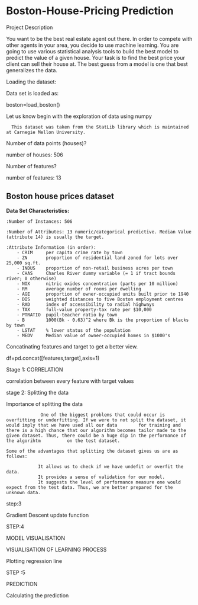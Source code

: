 # Boston-House-Pricing Prediction


Project Description

You want to be the best real estate agent out there. In order to compete with other agents in your area, you decide to use machine learning. You are going to use various statistical analysis tools to build the best model to predict the value of a given house. Your task is to find the best price your client can sell their house at. The best guess from a model is one that best generalizes the data.


Loading the dataset:

 Data set is loaded as:
 
 boston=load_boston()




Let us know begin with the exploration of data using numpy

      This dataset was taken from the StatLib library which is maintained at Carnegie Mellon University.

Number of data points (houses)?

number of houses: 506


Number of features?

number of features: 13

Boston house prices dataset
---------------------------

**Data Set Characteristics:**  

    :Number of Instances: 506 

    :Number of Attributes: 13 numeric/categorical predictive. Median Value (attribute 14) is usually the target.

    :Attribute Information (in order):
        - CRIM     per capita crime rate by town
        - ZN       proportion of residential land zoned for lots over 25,000 sq.ft.
        - INDUS    proportion of non-retail business acres per town
        - CHAS     Charles River dummy variable (= 1 if tract bounds river; 0 otherwise)
        - NOX      nitric oxides concentration (parts per 10 million)
        - RM       average number of rooms per dwelling
        - AGE      proportion of owner-occupied units built prior to 1940
        - DIS      weighted distances to five Boston employment centres
        - RAD      index of accessibility to radial highways
        - TAX      full-value property-tax rate per $10,000
        - PTRATIO  pupil-teacher ratio by town
        - B        1000(Bk - 0.63)^2 where Bk is the proportion of blacks by town
        - LSTAT    % lower status of the population
        - MEDV     Median value of owner-occupied homes in $1000's
        
   
   
   
   
        
  Concatinating features and target to get a better view.
  
  df=pd.concat([features,target],axis=1)
  
  
  
   Stage 1: CORRELATION

   correlation between every feature with target values 
 
 
 
   stage 2: Splitting the data 
        
        
   Importance of splitting the data
   
                 One of the biggest problems that could occur is overfitting or underfitting. If we were to not split the dataset, it would imply that we have used all our data        for training and there is a high chance that our algorithm becomes tailor made to the given dataset. Thus, there could be a huge dip in the performance of the algorihtm          on the test dataset.

    Some of the advantages that splitting the dataset gives us are as follows:

                It allows us to check if we have undefit or overfit the data.
                It provides a sense of validation for our model.
                It suggests the level of performance measure one would expect from the test data. Thus, we are better prepared for the unknown data.

        
   step:3
   
   Gradient Descent
   update function     
        
        
        
   STEP:4

   MODEL VISUALISATION    
   
   
   
   VISUALISATION OF LEARNING PROCESS

   Plotting regression line
   
   
   
   STEP :5

   PREDICTION

   Calculating the prediction

        
